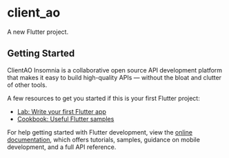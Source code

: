 # client_ao

A new Flutter project.

## Getting Started

ClientAO Insomnia is a collaborative open source API development platform that makes it easy to build high-quality APIs — without the bloat and clutter of other tools.

A few resources to get you started if this is your first Flutter project:

- [Lab: Write your first Flutter app](https://docs.flutter.dev/get-started/codelab)
- [Cookbook: Useful Flutter samples](https://docs.flutter.dev/cookbook)

For help getting started with Flutter development, view the
[online documentation](https://docs.flutter.dev/), which offers tutorials,
samples, guidance on mobile development, and a full API reference.

